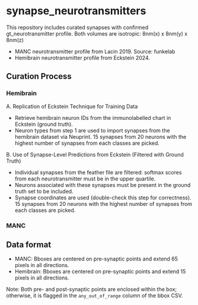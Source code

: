 # synapse_neurotransmitters

This repository includes curated synapses with confirmed gt_neurotransmitter profile. Both volumes are isotropic: 8nm(x) x 8nm(y) x 8nm(z) 

* MANC neurotransmitter profile from Lacin 2019. Source: funkelab
* Hemibrain neurotransmitter profile from Eckstein 2024.

## Curation Process 
### Hemibrain 

A. Replication of Eckstein Technique for Training Data
- Retrieve hemibrain neuron IDs from the immunolabelled chart in Eckstein (ground truth).
- Neuron types from step 1 are used to import synapses from the hemibrain dataset via Neuprint.
  15 synapses from 20 neurons with the highest number of synapses from each classes are picked. 

B. Use of Synapse-Level Predictions from Eckstein (Filtered with Ground Truth)
- Individual synapses from the feather file are filtered: softmax scores from each neurotransmitter must be in the upper quartile.
- Neurons associated with these synapses must be present in the ground truth set to be included.
- Synapse coordinates are used (double-check this step for correctness).
  15 synapses from 20 neurons with the highest number of synapses from each classes are picked. 


### MANC 


## Data format 

* MANC: Bboxes are centered on pre-synaptic points and extend 65 pixels in all directions. 
* Hemibrain: Bboxes are centered on pre-synaptic points and extend 15 pixels in all directions.

Note: Both pre- and post-synaptic points are enclosed within the box; otherwise, it is flagged in the `any_out_of_range` column of the bbox CSV.
